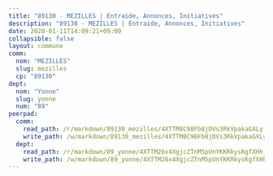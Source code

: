 ```yaml
---
title: "89130 - MEZILLES | Entraide, Annonces, Initiatives"
description: "89130 - MEZILLES | Entraide, Annonces, Initiatives"
date: 2020-01-11T14:09:21+09:00
collapsible: false
layout: commune
comm:
  nom: "MEZILLES"
  slug: mezilles
  cp: "89130"
dept:
  nom: "Yonne"
  slug: yonne
  num: "89"
peerpad:
  comm:
    read_path: /r/markdown/89130_mezilles/4XTTM8C98Fb8jDVs3RkVpakaGXLyfc8TRa9cK4wstv8idfuas
    write_path: /w/markdown/89130_mezilles/4XTTM8C98Fb8jDVs3RkVpakaGXLyfc8TRa9cK4wstv8idfuas-K3TgTpLdqzDyaMS7Fy38g3eXXQn4ee5K44MyUe6qpUSMUoweidzJtioeCekrRsDJ26u4TV11BmgUCoZd9XxLZQytrRkXCMPggac2thSiY2aQg8WwBEWT88RDJdbooEt5kURhcDvb
  dept:
    read_path: /r/markdown/89_yonne/4XTTM26x4XgjcZTnM5pUnYKKRkysKgfXHh1wiigoPHqn9LDKB
    write_path: /w/markdown/89_yonne/4XTTM26x4XgjcZTnM5pUnYKKRkysKgfXHh1wiigoPHqn9LDKB-K3TgU4xaMVqzoRnPJNyddApuMoWvJyHL35bzooauYvdhG3MLg3ikjpoueq9BDtqVP4hJBQxpPxix2gohzXyST9tZPnEkyXpDMdHiAFpx7EU6e8WgvFk7NPsBQepM8o13bG9dyqq7
---
```


